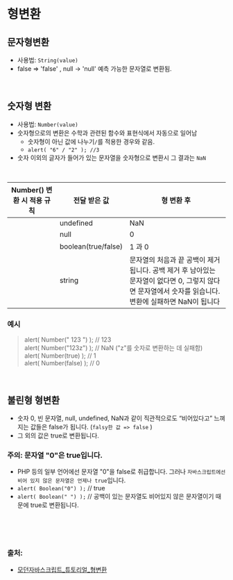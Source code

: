 # 형변환

## 문자형변환
- 사용법: `String(value)`
- false => 'false' , null -> 'null' 예측 가능한 문자열로 변환됨.

<br>

## 숫자형 변환
- 사용법: `Number(value)`
- 숫자형으로의 변환은 수학과 관련된 함수와 표현식에서 자동으로 일어남
  - 숫자형이 아닌 값에 나누기`/`를 적용한 경우와 같음.
  - `alert( "6" / "2" ); //3`
- 숫자 이외의 글자가 들어가 있는 문자열을 숫자형으로 변환시 그 결과는 `NaN`

<br>

|Number() 변환 시 적용 규칙| 전달 받은 값 | 형 변환 후 |
|------|---|---|
||undefined|NaN|
||null|0|
||boolean(true/false)|1 과 0|
||string|문자열의 처음과 끝 공백이 제거됩니다. 공백 제거 후 남아있는 문자열이 없다면 0, 그렇지 않다면 문자열에서 숫자를 읽습니다. 변환에 실패하면 NaN이 됩니다|

### 예시
>alert( Number("   123   ") ); // 123  
alert( Number("123z") );      // NaN ("z"를 숫자로 변환하는 데 실패함)  
alert( Number(true) );        // 1  
alert( Number(false) );       // 0  

<br>

## 불린형 형변환
- 숫자 0, 빈 문자열, null, undefined, NaN과 같이 직관적으로도 “비어있다고” 느껴지는 값들은 false가 됩니다. (`falsy한 값 => false` )
- 그 외의 값은 true로 변환됩니다.

### 주의: 문자열 "0"은 true입니다.
- PHP 등의 일부 언어에선 문자열 "0"을 false로 취급합니다. 그러나 `자바스크립트에선 비어 있지 않은 문자열은 언제나 true`입니다.
- `alert( Boolean("0") );` // true
- `alert( Boolean(" ") );` // 공백이 있는 문자열도 비어있지 않은 문자열이기 때문에 true로 변환됩니다.


<br>
<br>
<br>

### 출처:
- [모던자바스크립트_튜토리얼_형변환](https://ko.javascript.info/type-conversions)
